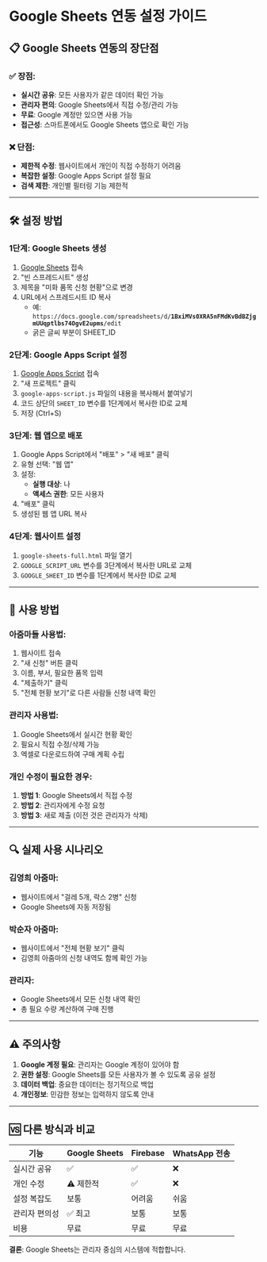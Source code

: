 # Google Sheets 연동 설정 가이드

## 📋 Google Sheets 연동의 장단점

### ✅ **장점:**
- **실시간 공유**: 모든 사용자가 같은 데이터 확인 가능
- **관리자 편의**: Google Sheets에서 직접 수정/관리 가능
- **무료**: Google 계정만 있으면 사용 가능
- **접근성**: 스마트폰에서도 Google Sheets 앱으로 확인 가능

### ❌ **단점:**
- **제한적 수정**: 웹사이트에서 개인이 직접 수정하기 어려움
- **복잡한 설정**: Google Apps Script 설정 필요
- **검색 제한**: 개인별 필터링 기능 제한적

---

## 🛠️ 설정 방법

### 1단계: Google Sheets 생성
1. [Google Sheets](https://sheets.google.com) 접속
2. "빈 스프레드시트" 생성
3. 제목을 "미화 품목 신청 현황"으로 변경
4. URL에서 스프레드시트 ID 복사
   - 예: `https://docs.google.com/spreadsheets/d/`**`1BxiMVs0XRA5nFMdKvBdBZjgmUUqptlbs74OgvE2upms`**`/edit`
   - 굵은 글씨 부분이 SHEET_ID

### 2단계: Google Apps Script 설정
1. [Google Apps Script](https://script.google.com) 접속
2. "새 프로젝트" 클릭
3. `google-apps-script.js` 파일의 내용을 복사해서 붙여넣기
4. 코드 상단의 `SHEET_ID` 변수를 1단계에서 복사한 ID로 교체
5. 저장 (Ctrl+S)

### 3단계: 웹 앱으로 배포
1. Google Apps Script에서 "배포" > "새 배포" 클릭
2. 유형 선택: "웹 앱"
3. 설정:
   - **실행 대상**: 나
   - **액세스 권한**: 모든 사용자
4. "배포" 클릭
5. 생성된 웹 앱 URL 복사

### 4단계: 웹사이트 설정
1. `google-sheets-full.html` 파일 열기
2. `GOOGLE_SCRIPT_URL` 변수를 3단계에서 복사한 URL로 교체
3. `GOOGLE_SHEET_ID` 변수를 1단계에서 복사한 ID로 교체

---

## 📱 사용 방법

### **아줌마들 사용법:**
1. 웹사이트 접속
2. "새 신청" 버튼 클릭
3. 이름, 부서, 필요한 품목 입력
4. "제출하기" 클릭
5. "전체 현황 보기"로 다른 사람들 신청 내역 확인

### **관리자 사용법:**
1. Google Sheets에서 실시간 현황 확인
2. 필요시 직접 수정/삭제 가능
3. 엑셀로 다운로드하여 구매 계획 수립

### **개인 수정이 필요한 경우:**
1. **방법 1**: Google Sheets에서 직접 수정
2. **방법 2**: 관리자에게 수정 요청
3. **방법 3**: 새로 제출 (이전 것은 관리자가 삭제)

---

## 🔍 실제 사용 시나리오

### **김영희 아줌마:**
- 웹사이트에서 "걸레 5개, 락스 2병" 신청
- Google Sheets에 자동 저장됨

### **박순자 아줌마:**
- 웹사이트에서 "전체 현황 보기" 클릭
- 김영희 아줌마의 신청 내역도 함께 확인 가능

### **관리자:**
- Google Sheets에서 모든 신청 내역 확인
- 총 필요 수량 계산하여 구매 진행

---

## ⚠️ 주의사항

1. **Google 계정 필요**: 관리자는 Google 계정이 있어야 함
2. **권한 설정**: Google Sheets를 모든 사용자가 볼 수 있도록 공유 설정
3. **데이터 백업**: 중요한 데이터는 정기적으로 백업
4. **개인정보**: 민감한 정보는 입력하지 않도록 안내

---

## 🆚 다른 방식과 비교

| 기능 | Google Sheets | Firebase | WhatsApp 전송 |
|------|---------------|----------|---------------|
| 실시간 공유 | ✅ | ✅ | ❌ |
| 개인 수정 | ⚠️ 제한적 | ✅ | ❌ |
| 설정 복잡도 | 보통 | 어려움 | 쉬움 |
| 관리자 편의성 | ✅ 최고 | 보통 | 보통 |
| 비용 | 무료 | 무료 | 무료 |

**결론**: Google Sheets는 관리자 중심의 시스템에 적합합니다.